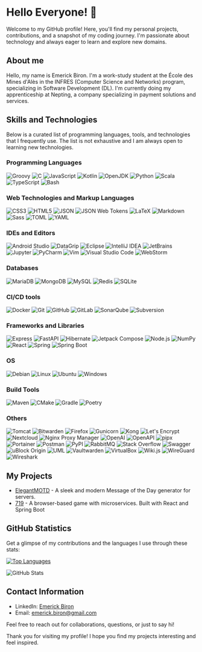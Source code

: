 # Hello Everyone! 👋

Welcome to my GitHub profile! Here, you'll find my personal projects, contributions, and a snapshot of my coding journey. I'm passionate about technology and always eager to learn and explore new domains.

## About me

Hello, my name is Emerick Biron. I'm a work-study student at the École des Mines d'Alès in the INFRES (Computer Science and Networks) program, specializing in Software Development (DL). I'm currently doing my apprenticeship at Nepting, a company specializing in payment solutions and services.

## Skills and Technologies

Below is a curated list of programming languages, tools, and technologies that I frequently use. The list is not exhaustive and I am always open to learning new technologies.

### Programming Languages

![Groovy](https://img.shields.io/badge/Groovy-FFF?logo=apachegroovy&color=4298B8&logoColor=FFF)
![C](https://img.shields.io/badge/C-FFF?logo=c&color=A8B9CC&logoColor=FFF)
![JavaScript](https://img.shields.io/badge/JavaScript-FFF?logo=javascript&color=F7DF1E&logoColor=FFF)
![Kotlin](https://img.shields.io/badge/Kotlin-FFF?logo=kotlin&color=7F52FF&logoColor=FFF)
![OpenJDK](https://img.shields.io/badge/OpenJDK-FFF?logo=openjdk&color=437291&logoColor=FFF)
![Python](https://img.shields.io/badge/Python-FFF?logo=python&color=3776AB&logoColor=FFF)
![Scala](https://img.shields.io/badge/Scala-FFF?logo=scala&color=DC322F&logoColor=FFF)
![TypeScript](https://img.shields.io/badge/TypeScript-FFF?logo=typescript&color=3178C6&logoColor=FFF)
![Bash](https://img.shields.io/badge/Bash-FFF?logo=gnubash&color=4EAA25&logoColor=FFF)

### Web Technologies and Markup Languages

![CSS3](https://img.shields.io/badge/CSS3-FFF?logo=css3&color=1572B6&logoColor=FFF)
![HTML5](https://img.shields.io/badge/HTML5-FFF?logo=html5&color=E34F26&logoColor=FFF)
![JSON](https://img.shields.io/badge/JSON-FFF?logo=json&color=000000&logoColor=FFF)
![JSON Web Tokens](https://img.shields.io/badge/JSON_Web_Tokens-FFF?logo=jsonwebtokens&color=000000&logoColor=FFF)
![LaTeX](https://img.shields.io/badge/LaTeX-FFF?logo=latex&color=008080&logoColor=FFF)
![Markdown](https://img.shields.io/badge/Markdown-FFF?logo=markdown&color=000000&logoColor=FFF)
![Sass](https://img.shields.io/badge/Sass-FFF?logo=sass&color=CC6699&logoColor=FFF)
![TOML](https://img.shields.io/badge/TOML-FFF?logo=toml&color=9C4121&logoColor=FFF)
![YAML](https://img.shields.io/badge/YAML-FFF?logo=yaml&color=CB171E&logoColor=FFF)

### IDEs and Editors

![Android Studio](https://img.shields.io/badge/Android_Studio-FFF?logo=androidstudio&color=3DDC84&logoColor=FFF)
![DataGrip](https://img.shields.io/badge/DataGrip-FFF?logo=datagrip&color=38bd9e&logoColor=FFF)
![Eclipse](https://img.shields.io/badge/Eclipse-FFF?logo=eclipseide&color=2C2255&logoColor=FFF)
![IntelliJ IDEA](https://img.shields.io/badge/IntelliJ_IDEA-FFF?logo=intellijidea&color=fe2f47&logoColor=FFF)
![JetBrains](https://img.shields.io/badge/JetBrains-FFF?logo=jetbrains&color=ff2f7b&logoColor=FFF)
![Jupyter](https://img.shields.io/badge/Jupyter-FFF?logo=jupyter&color=F37626&logoColor=FFF)
![PyCharm](https://img.shields.io/badge/PyCharm-FFF?logo=pycharm&color=b4ec66&logoColor=FFF)
![Vim](https://img.shields.io/badge/Vim-FFF?logo=vim&color=019733&logoColor=FFF)
![Visual Studio Code](https://img.shields.io/badge/Visual_Studio_Code-FFF?logo=visualstudiocode&color=007ACC&logoColor=FFF)
![WebStorm](https://img.shields.io/badge/WebStorm-FFF?logo=webstorm&color=18d6f0&logoColor=FFF)

### Databases

![MariaDB](https://img.shields.io/badge/MariaDB-FFF?logo=mariadb&color=003545&logoColor=FFF)
![MongoDB](https://img.shields.io/badge/MongoDB-FFF?logo=mongodb&color=47A248&logoColor=FFF)
![MySQL](https://img.shields.io/badge/MySQL-FFF?logo=mysql&color=4479A1&logoColor=FFF)
![Redis](https://img.shields.io/badge/Redis-FFF?logo=redis&color=DC382D&logoColor=FFF)
![SQLite](https://img.shields.io/badge/SQLite-FFF?logo=sqlite&color=003B57&logoColor=FFF)

### CI/CD tools

![Docker](https://img.shields.io/badge/Docker-FFF?logo=docker&color=2496ED&logoColor=FFF)
![Git](https://img.shields.io/badge/Git-FFF?logo=git&color=F05032&logoColor=FFF)
![GitHub](https://img.shields.io/badge/GitHub-FFF?logo=github&color=181717&logoColor=FFF)
![GitLab](https://img.shields.io/badge/GitLab-FFF?logo=gitlab&color=FC6D26&logoColor=FFF)
![SonarQube](https://img.shields.io/badge/SonarQube-FFF?logo=sonarqube&color=4E9BCD&logoColor=FFF)
![Subversion](https://img.shields.io/badge/Subversion-FFF?logo=subversion&color=809CC9&logoColor=FFF)

### Frameworks and Libraries

![Express](https://img.shields.io/badge/Express-FFF?logo=express&color=000000&logoColor=FFF)
![FastAPI](https://img.shields.io/badge/FastAPI-FFF?logo=fastapi&color=009688&logoColor=FFF)
![Hibernate](https://img.shields.io/badge/Hibernate-FFF?logo=hibernate&color=59666C&logoColor=FFF)
![Jetpack Compose](https://img.shields.io/badge/Jetpack_Compose-FFF?logo=jetpackcompose&color=4285F4&logoColor=FFF)
![Node.js](https://img.shields.io/badge/Node.js-FFF?logo=nodedotjs&color=339933&logoColor=FFF)
![NumPy](https://img.shields.io/badge/NumPy-FFF?logo=numpy&color=013243&logoColor=FFF)
![React](https://img.shields.io/badge/React-FFF?logo=react&color=61DAFB&logoColor=FFF)
![Spring](https://img.shields.io/badge/Spring-FFF?logo=spring&color=6DB33F&logoColor=FFF)
![Spring Boot](https://img.shields.io/badge/Spring_Boot-FFF?logo=springboot&color=6DB33F&logoColor=FFF)

### OS

![Debian](https://img.shields.io/badge/Debian-FFF?logo=debian&color=A81D33&logoColor=FFF)
![Linux](https://img.shields.io/badge/Linux-FFF?logo=linux&color=FCC624&logoColor=FFF)
![Ubuntu](https://img.shields.io/badge/Ubuntu-FFF?logo=ubuntu&color=E95420&logoColor=FFF)
![Windows](https://img.shields.io/badge/Windows-FFF?logo=windows&color=0078D4&logoColor=FFF)

### Build Tools

![Maven](https://img.shields.io/badge/Maven-FFF?logo=apachemaven&color=C71A36&logoColor=FFF)
![CMake](https://img.shields.io/badge/CMake-FFF?logo=cmake&color=064F8C&logoColor=FFF)
![Gradle](https://img.shields.io/badge/Gradle-FFF?logo=gradle&color=02303A&logoColor=FFF)
![Poetry](https://img.shields.io/badge/Poetry-FFF?logo=poetry&color=60A5FA&logoColor=FFF)

### Others

![Tomcat](https://img.shields.io/badge/Tomcat-FFF?logo=apachetomcat&color=d2a613&logoColor=FFF)
![Bitwarden](https://img.shields.io/badge/Bitwarden-FFF?logo=bitwarden&color=175DDC&logoColor=FFF)
![Firefox](https://img.shields.io/badge/Firefox-FFF?logo=firefoxbrowser&color=FF7139&logoColor=FFF)
![Gunicorn](https://img.shields.io/badge/Gunicorn-FFF?logo=gunicorn&color=499848&logoColor=FFF)
![Kong](https://img.shields.io/badge/Kong-FFF?logo=kong&color=003459&logoColor=FFF)
![Let's Encrypt](https://img.shields.io/badge/Let's_Encrypt-FFF?logo=letsencrypt&color=003A70&logoColor=FFF)
![Nextcloud](https://img.shields.io/badge/Nextcloud-FFF?logo=nextcloud&color=0082C9&logoColor=FFF)
![Nginx Proxy Manager](https://img.shields.io/badge/Nginx_Proxy_Manager-FFF?logo=nginxproxymanager&color=F15833&logoColor=FFF)
![OpenAI](https://img.shields.io/badge/OpenAI-FFF?logo=openai&color=412991&logoColor=FFF)
![OpenAPI](https://img.shields.io/badge/OpenAPI-FFF?logo=openapiinitiative&color=6BA539&logoColor=FFF)
![pipx](https://img.shields.io/badge/pipx-FFF?logo=pipx&color=2CFFAA&logoColor=FFF)
![Portainer](https://img.shields.io/badge/Portainer-FFF?logo=portainer&color=13BEF9&logoColor=FFF)
![Postman](https://img.shields.io/badge/Postman-FFF?logo=postman&color=FF6C37&logoColor=FFF)
![PyPI](https://img.shields.io/badge/PyPI-FFF?logo=pypi&color=3775A9&logoColor=FFF)
![RabbitMQ](https://img.shields.io/badge/RabbitMQ-FFF?logo=rabbitmq&color=FF6600&logoColor=FFF)
![Stack Overflow](https://img.shields.io/badge/Stack_Overflow-FFF?logo=stackoverflow&color=F58025&logoColor=FFF)
![Swagger](https://img.shields.io/badge/Swagger-FFF?logo=swagger&color=85EA2D&logoColor=FFF)
![uBlock Origin](https://img.shields.io/badge/uBlock_Origin-FFF?logo=ublockorigin&color=800000&logoColor=FFF)
![UML](https://img.shields.io/badge/UML-FFF?logo=uml&color=FABD14&logoColor=FFF)
![Vaultwarden](https://img.shields.io/badge/Vaultwarden-FFF?logo=vaultwarden&color=000000&logoColor=FFF)
![VirtualBox](https://img.shields.io/badge/VirtualBox-FFF?logo=virtualbox&color=183A61&logoColor=FFF)
![Wiki.js](https://img.shields.io/badge/Wiki.js-FFF?logo=wikidotjs&color=1976D2&logoColor=FFF)
![WireGuard](https://img.shields.io/badge/WireGuard-FFF?logo=wireguard&color=88171A&logoColor=FFF)
![Wireshark](https://img.shields.io/badge/Wireshark-FFF?logo=wireshark&color=1679A7&logoColor=FFF)

## My Projects

- [ElegantMOTD](https://github.com/emerick-biron/elegantmotd) - A sleek and modern Message of the Day generator for servers.
- [719](https://github.com/emerick-biron/719) - A browser-based game with microservices. Built with React and Spring Boot

## GitHub Statistics

Get a glimpse of my contributions and the languages I use through these stats:

[![Top Languages](https://github-readme-stats.vercel.app/api/top-langs/?username=emerick-biron&layout=compact&theme=radical)](https://github.com/anuraghazra/github-readme-stats)

![GitHub Stats](https://github-readme-stats.vercel.app/api?username=emerick-biron&show_icons=true&theme=radical)

## Contact Information

- LinkedIn: [Emerick Biron](https://www.linkedin.com/in/emerick-biron-90630b1b7/)
- Email: [emerick.biron@gmail.com](mailto:emerick.biron@gmail.com)

Feel free to reach out for collaborations, questions, or just to say hi!

Thank you for visiting my profile! I hope you find my projects interesting and feel inspired.
